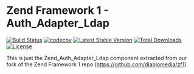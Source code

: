Zend Framework 1 - Auth_Adapter_Ldap
============================
[![Build Status](https://travis-ci.com/diablomedia/zf1-auth-adapter-ldap.svg?branch=master)](https://travis-ci.com/diablomedia/zf1-auth-adapter-ldap)
[![codecov](https://codecov.io/gh/diablomedia/zf1-auth-adapter-ldap/branch/master/graph/badge.svg)](https://codecov.io/gh/diablomedia/zf1-auth-adapter-ldap)
[![Latest Stable Version](https://poser.pugx.org/diablomedia/zendframework1-auth-adapter-ldap/v/stable)](https://packagist.org/packages/diablomedia/zendframework1-auth-adapter-ldap)
[![Total Downloads](https://poser.pugx.org/diablomedia/zendframework1-auth-adapter-ldap/downloads)](https://packagist.org/packages/diablomedia/zendframework1-auth-adapter-ldap)
[![License](https://poser.pugx.org/diablomedia/zendframework1-auth-adapter-ldap/license)](https://packagist.org/packages/diablomedia/zendframework1-auth-adapter-ldap)

This is just the Zend_Auth_Adapter_Ldap component extracted from our fork of the Zend Framework 1 repo (https://github.com/diablomedia/zf1).
